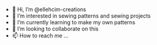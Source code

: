 - 👋 Hi, I’m @ellehcim-creations
- 👀 I’m interested in sewing patterns and sewing projects
- 🌱 I’m currently learning to make my own patterns
- 💞️ I’m looking to collaborate on this
- 📫 How to reach me ...

<!---
ellehcim-creations/ellehcim-creations is a ✨ special ✨ repository because its `README.md` (this file) appears on your GitHub profile.
You can click the Preview link to take a look at your changes.
--->
